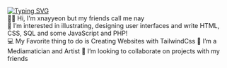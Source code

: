 [![Typing SVG](https://readme-typing-svg.herokuapp.com?color=DCAFFF&size=18&vCenter=true&width=500&lines=%E2%9C%A8+Welcome+to+my+Github+Profile+%E2%9C%A8)](https://git.io/typing-svg)  
👋🏼 Hi, I’m xnayyeon but my friends call me nay   
 👀 I’m interested in illustrating, designing user interfaces and write HTML, CSS, SQL and some JavaScript and PHP!  
 💻 My Favorite thing to do is Creating Websites with TailwindCss
 🌱 I’m a Mediamatician and Artist
 💞️ I’m looking to collaborate on projects with my friends  

<!--- [![Typing SVG](https://readme-typing-svg.herokuapp.com?color=DCAFFF&size=18&vCenter=true&width=500&lines=%E2%9C%A8+Have+a+great+day%2C+stranger%E2%9C%A8)](https://git.io/typing-svg) // GOT IT FROM:: https://readme-typing-svg.herokuapp.com/demo/ -->



<!---
xnayyeon/xnayyeon is a ✨ special ✨ repository because its `README.md` (this file) appears on your GitHub profile.
You can click the Preview link to take a look at your changes.
--->
 
